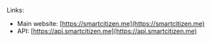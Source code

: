 
Links:

* Main website: [https://smartcitizen.me](https://smartcitizen.me)
* API: [https://api.smartcitizen.me](https://api.smartcitizen.me)
